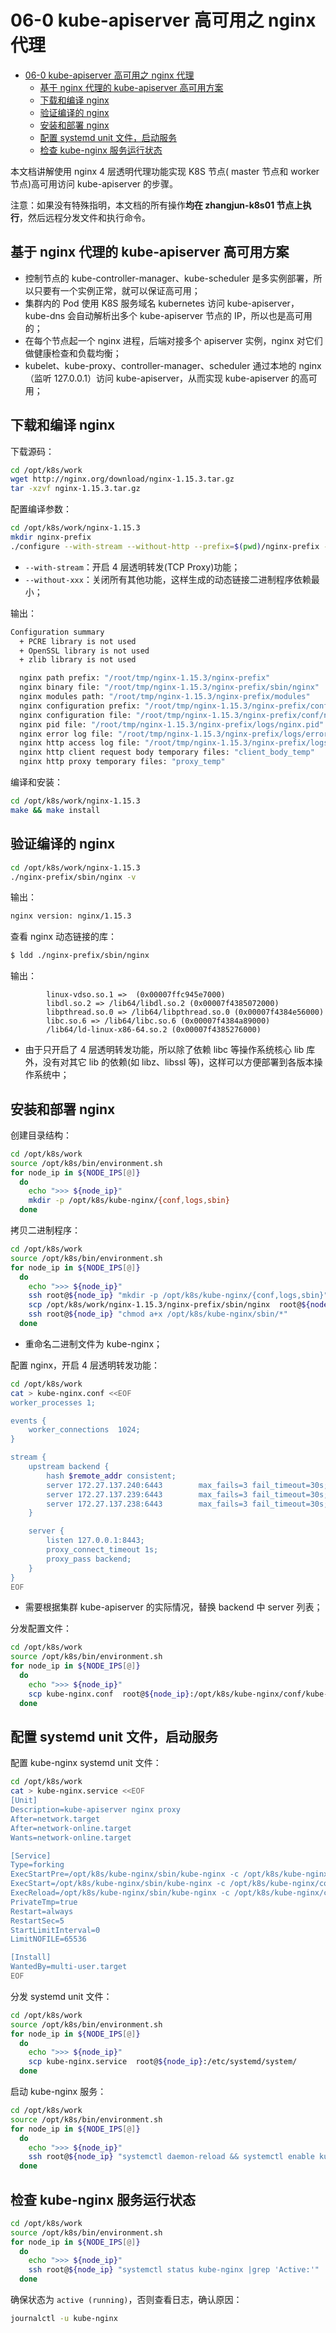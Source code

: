 # 06-0 kube-apiserver 高可用之 nginx 代理

<!-- TOC -->

- [06-0 kube-apiserver 高可用之 nginx 代理](#06-0-kube-apiserver-高可用之-nginx-代理)
    - [基于 nginx 代理的 kube-apiserver 高可用方案](#基于-nginx-代理的-kube-apiserver-高可用方案)
    - [下载和编译 nginx](#下载和编译-nginx)
    - [验证编译的 nginx](#验证编译的-nginx)
    - [安装和部署 nginx](#安装和部署-nginx)
    - [配置 systemd unit 文件，启动服务](#配置-systemd-unit-文件启动服务)
    - [检查 kube-nginx 服务运行状态](#检查-kube-nginx-服务运行状态)

<!-- /TOC -->

本文档讲解使用 nginx 4 层透明代理功能实现 K8S 节点( master 节点和 worker 节点)高可用访问 kube-apiserver 的步骤。

注意：如果没有特殊指明，本文档的所有操作**均在 zhangjun-k8s01 节点上执行**，然后远程分发文件和执行命令。

## 基于 nginx 代理的 kube-apiserver 高可用方案

+ 控制节点的 kube-controller-manager、kube-scheduler 是多实例部署，所以只要有一个实例正常，就可以保证高可用；
+ 集群内的 Pod 使用 K8S 服务域名 kubernetes 访问 kube-apiserver， kube-dns 会自动解析出多个 kube-apiserver 节点的 IP，所以也是高可用的；
+ 在每个节点起一个 nginx 进程，后端对接多个 apiserver 实例，nginx 对它们做健康检查和负载均衡；
+ kubelet、kube-proxy、controller-manager、scheduler 通过本地的 nginx（监听 127.0.0.1）访问 kube-apiserver，从而实现 kube-apiserver 的高可用；

## 下载和编译 nginx

下载源码：

``` bash
cd /opt/k8s/work
wget http://nginx.org/download/nginx-1.15.3.tar.gz
tar -xzvf nginx-1.15.3.tar.gz
```

配置编译参数：

``` bash
cd /opt/k8s/work/nginx-1.15.3
mkdir nginx-prefix
./configure --with-stream --without-http --prefix=$(pwd)/nginx-prefix --without-http_uwsgi_module --without-http_scgi_module --without-http_fastcgi_module
```
+ `--with-stream`：开启 4 层透明转发(TCP Proxy)功能；
+ `--without-xxx`：关闭所有其他功能，这样生成的动态链接二进制程序依赖最小；

输出：

``` bash
Configuration summary
  + PCRE library is not used
  + OpenSSL library is not used
  + zlib library is not used

  nginx path prefix: "/root/tmp/nginx-1.15.3/nginx-prefix"
  nginx binary file: "/root/tmp/nginx-1.15.3/nginx-prefix/sbin/nginx"
  nginx modules path: "/root/tmp/nginx-1.15.3/nginx-prefix/modules"
  nginx configuration prefix: "/root/tmp/nginx-1.15.3/nginx-prefix/conf"
  nginx configuration file: "/root/tmp/nginx-1.15.3/nginx-prefix/conf/nginx.conf"
  nginx pid file: "/root/tmp/nginx-1.15.3/nginx-prefix/logs/nginx.pid"
  nginx error log file: "/root/tmp/nginx-1.15.3/nginx-prefix/logs/error.log"
  nginx http access log file: "/root/tmp/nginx-1.15.3/nginx-prefix/logs/access.log"
  nginx http client request body temporary files: "client_body_temp"
  nginx http proxy temporary files: "proxy_temp"
```

编译和安装：

``` bash
cd /opt/k8s/work/nginx-1.15.3
make && make install
```

## 验证编译的 nginx 

``` bash
cd /opt/k8s/work/nginx-1.15.3
./nginx-prefix/sbin/nginx -v
```

输出：

``` bash
nginx version: nginx/1.15.3
```

查看 nginx 动态链接的库：

``` bash
$ ldd ./nginx-prefix/sbin/nginx
```

输出：

```
        linux-vdso.so.1 =>  (0x00007ffc945e7000)
        libdl.so.2 => /lib64/libdl.so.2 (0x00007f4385072000)
        libpthread.so.0 => /lib64/libpthread.so.0 (0x00007f4384e56000)
        libc.so.6 => /lib64/libc.so.6 (0x00007f4384a89000)
        /lib64/ld-linux-x86-64.so.2 (0x00007f4385276000)
```
+ 由于只开启了 4 层透明转发功能，所以除了依赖 libc 等操作系统核心 lib 库外，没有对其它 lib 的依赖(如 libz、libssl 等)，这样可以方便部署到各版本操作系统中；

## 安装和部署 nginx

创建目录结构：

``` bash
cd /opt/k8s/work
source /opt/k8s/bin/environment.sh
for node_ip in ${NODE_IPS[@]}
  do
    echo ">>> ${node_ip}"
    mkdir -p /opt/k8s/kube-nginx/{conf,logs,sbin}
  done
```

拷贝二进制程序：

``` bash
cd /opt/k8s/work
source /opt/k8s/bin/environment.sh
for node_ip in ${NODE_IPS[@]}
  do
    echo ">>> ${node_ip}"
    ssh root@${node_ip} "mkdir -p /opt/k8s/kube-nginx/{conf,logs,sbin}"
    scp /opt/k8s/work/nginx-1.15.3/nginx-prefix/sbin/nginx  root@${node_ip}:/opt/k8s/kube-nginx/sbin/kube-nginx
    ssh root@${node_ip} "chmod a+x /opt/k8s/kube-nginx/sbin/*"
  done
```
+ 重命名二进制文件为 kube-nginx；

配置 nginx，开启 4 层透明转发功能：

``` bash
cd /opt/k8s/work
cat > kube-nginx.conf <<EOF
worker_processes 1;

events {
    worker_connections  1024;
}

stream {
    upstream backend {
        hash $remote_addr consistent;
        server 172.27.137.240:6443        max_fails=3 fail_timeout=30s;
        server 172.27.137.239:6443        max_fails=3 fail_timeout=30s;
        server 172.27.137.238:6443        max_fails=3 fail_timeout=30s;
    }

    server {
        listen 127.0.0.1:8443;
        proxy_connect_timeout 1s;
        proxy_pass backend;
    }
}
EOF
```
+ 需要根据集群 kube-apiserver 的实际情况，替换 backend 中 server 列表；

分发配置文件：

``` bash
cd /opt/k8s/work
source /opt/k8s/bin/environment.sh
for node_ip in ${NODE_IPS[@]}
  do
    echo ">>> ${node_ip}"
    scp kube-nginx.conf  root@${node_ip}:/opt/k8s/kube-nginx/conf/kube-nginx.conf
  done
```

## 配置 systemd unit 文件，启动服务

配置 kube-nginx systemd unit 文件：

``` bash
cd /opt/k8s/work
cat > kube-nginx.service <<EOF
[Unit]
Description=kube-apiserver nginx proxy
After=network.target
After=network-online.target
Wants=network-online.target

[Service]
Type=forking
ExecStartPre=/opt/k8s/kube-nginx/sbin/kube-nginx -c /opt/k8s/kube-nginx/conf/kube-nginx.conf -p /opt/k8s/kube-nginx -t
ExecStart=/opt/k8s/kube-nginx/sbin/kube-nginx -c /opt/k8s/kube-nginx/conf/kube-nginx.conf -p /opt/k8s/kube-nginx
ExecReload=/opt/k8s/kube-nginx/sbin/kube-nginx -c /opt/k8s/kube-nginx/conf/kube-nginx.conf -p /opt/k8s/kube-nginx -s reload
PrivateTmp=true
Restart=always
RestartSec=5
StartLimitInterval=0
LimitNOFILE=65536

[Install]
WantedBy=multi-user.target
EOF
```

分发 systemd unit 文件：

``` bash
cd /opt/k8s/work
source /opt/k8s/bin/environment.sh
for node_ip in ${NODE_IPS[@]}
  do
    echo ">>> ${node_ip}"
    scp kube-nginx.service  root@${node_ip}:/etc/systemd/system/
  done
```

启动 kube-nginx 服务：

``` bash
cd /opt/k8s/work
source /opt/k8s/bin/environment.sh
for node_ip in ${NODE_IPS[@]}
  do
    echo ">>> ${node_ip}"
    ssh root@${node_ip} "systemctl daemon-reload && systemctl enable kube-nginx && systemctl restart kube-nginx"
  done
```

## 检查 kube-nginx 服务运行状态

``` bash
cd /opt/k8s/work
source /opt/k8s/bin/environment.sh
for node_ip in ${NODE_IPS[@]}
  do
    echo ">>> ${node_ip}"
    ssh root@${node_ip} "systemctl status kube-nginx |grep 'Active:'"
  done
```

确保状态为 `active (running)`，否则查看日志，确认原因：

``` bash
journalctl -u kube-nginx
```
